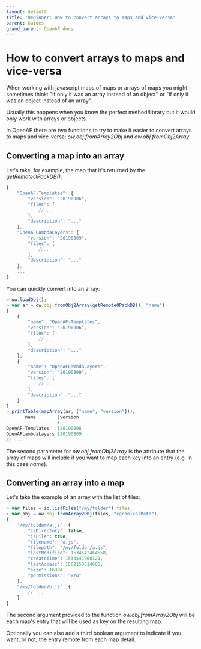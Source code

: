 ```yaml
---
layout: default
title: "Beginner: How to convert arrays to maps and vice-versa"
parent: Guides
grand_parent: OpenAF docs
---
```


# How to convert arrays to maps and vice-versa

When working with javascript maps of maps or arrays of maps you might sometimes think: "if only it was an array instead of an object" or "if only it was an object instead of an array". 

Usually this happens when you know the perfect method/library but it would only work with arrays or objects.

In OpenAF there are two functions to try to make it easier to convert arrays to maps and vice-versa: _ow.obj.fromArray2Obj_ and _ow.obj.fromObj2Array_.

## Converting a map into an array

Let's take, for example, the map that it's returned by the _getRemoteOPackDB()_:

````javascript
{
    "OpenAF-Templates": {
        "version": "20190906",
        "files": [
            // ...
        ],
        "description": "..."
    },
    "OpenAFLambdaLayers": {
        "version": "20190809",
        "files": [
            //...
        ],
        "description": "..."
    },
    ...
}
````

You can quickly convert into an array:

````javascript
> ow.loadObj();
> var ar = ow.obj.fromObj2Array(getRemoteOPackDB(), "name")
[
    {
        "name": "OpenAF-Templates",
        "version": "20190906",
        "files": [
            // ...
        ],
        "description": "..."
    },
    {
        "name": "OpenAFLambdaLayers",
        "version": "20190809",
        "files": [
            // ...
        ],
        "description": "..."
    }
]
> printTable(mapArray(ar, ["name", "version"]));
       name        |version
-------------------+--------
OpenAF-Templates   |20190906
OpenAFLambdaLayers |20190809
// ...
````

The second parameter for _ow.obj.fromObj2Array_ is the attribute that the array of maps will include if you want to map each key into an entry (e.g. in this case _name_).

## Converting an array into a map

Let's take the example of an array with the list of files:

````javascript
> var files = io.listFiles("/my/folder").files;
> var obj = ow.obj.fromArray2Obj(files, "canonicalPath");
{
    "/my/folder/a.js": {
        "isDirectory": false,
        "isFile": true,
        "filename": "a.js",
        "filepath": "/my/folder/a.js",
        "lastModified": 1534542464558,
        "createTime": 1534541960321,
        "lastAccess": 1562153514605,
        "size": 16384,
        "permissions": "xrw"
    },
    "/my/folder/b.js": {
        // ...
    }
}
````

The second argument provided to the function _ow.obj.fromArray2Obj_ will be each map's entry that will be used as key on the resulting map. 

Optionally you can also add a third boolean argument to indicate if you want, or not, the entry remote from each map detail.